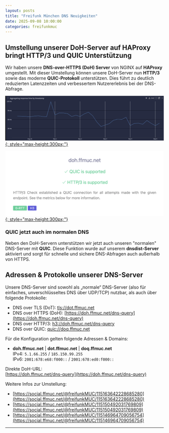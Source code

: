 ```yaml
---
layout: posts
title: "Freifunk München DNS Neuigkeiten"
date: 2025-09-08 10:00:00
categories: freifunkmuc
---
```


## Umstellung unserer DoH-Server auf HAProxy bringt HTTP/3 und QUIC Unterstützung

Wir haben unsere **DNS-over-HTTPS (DoH) Server** von NGINX auf **HAProxy** umgestellt. Mit dieser Umstellung können unsere DoH-Server nun **HTTP/3** sowie das moderne **QUIC-Protokoll** unterstützen. Dies führt zu deutlich reduzierten Latenzzeiten und verbessertem Nutzererlebnis bei der DNS-Abfrage.

[![Screenshot der Latenzverbesserung](/assets/posts/2025-09-08-latenzzeiten.png){: style="max-height:300px;"}][dns-stats]

[![Screenshot für QUIC und HTTP3](/assets/posts/2025-09-08-quic-http.png){: style="max-height:300px;"}][http3check]


### QUIC jetzt auch im normalen DNS

Neben den DoH-Servern unterstützen wir jetzt auch unseren "normalen" DNS-Server mit **QUIC**. Diese Funktion wurde auf unserem **dnsdist-Server** aktiviert und sorgt für schnelle und sichere DNS-Abfragen auch außerhalb von HTTPS.


## Adressen & Protokolle unserer DNS-Server

Unsere DNS-Server sind sowohl als „normale“ DNS-Server (also für einfaches, unverschlüsseltes DNS über UDP/TCP) nutzbar, als auch über folgende Protokolle:

- DNS over TLS (DoT): [tls://dot.ffmuc.net](tls://dot.ffmuc.net)
- DNS over HTTPS (DoH): [https://doh.ffmuc.net/dns-query](https://doh.ffmuc.net/dns-query)
- DNS over HTTP/3: [h3://doh.ffmuc.net/dns-query](h3://doh.ffmuc.net/dns-query)
- DNS over QUIC: [quic://doq.ffmuc.net](quic://doq.ffmuc.net)

Für die Konfiguration gelten folgende Adressen & Domains:

- **doh.ffmuc.net** | **dot.ffmuc.net** | **doq.ffmuc.net**  
  IPv4: `5.1.66.255` / `185.150.99.255`  
  IPv6: `2001:678:e68:f000::` / `2001:678:ed0:f000::`  

Direkte DoH-URL:  
[https://doh.ffmuc.net/dns-query](https://doh.ffmuc.net/dns-query)

Weitere Infos zur Umstellung:
- [https://social.ffmuc.net/@freifunkMUC/115163642228685280](https://social.ffmuc.net/@freifunkMUC/115163642228685280)
- [https://social.ffmuc.net/@freifunkMUC/115150492031769809](https://social.ffmuc.net/@freifunkMUC/115150492031769809)
- [https://social.ffmuc.net/@freifunkMUC/115146964709056754](https://social.ffmuc.net/@freifunkMUC/115146964709056754)

---

[dns-stats]: https://stats.ffmuc.net/goto/OxeFxs9Ng?orgId=1
[http3check]: https://http3check.net/?host=doh.ffmuc.net